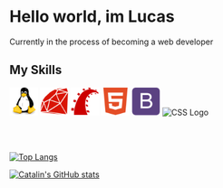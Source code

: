 <link rel="stylesheet" href="https://cdn.jsdelivr.net/gh/devicons/devicon@v2.14.0/devicon.min.css">


# Hello world, im Lucas

Currently in the process of becoming a web developer

## My Skills

<img src="https://raw.githubusercontent.com/devicons/devicon/2ae2a900d2f041da66e950e4d48052658d850630/icons/linux/linux-original.svg" alt="JavaScript Logo" width="50" height="50"/>  <img src="https://raw.githubusercontent.com/devicons/devicon/2ae2a900d2f041da66e950e4d48052658d850630/icons/ruby/ruby-plain.svg" alt="JavaScript Logo" width="50" height="50"/> <img src="https://raw.githubusercontent.com/devicons/devicon/2ae2a900d2f041da66e950e4d48052658d850630/icons/rails/rails-plain.svg" alt="JavaScript Logo" width="50" height="50"/> <img src="https://raw.githubusercontent.com/devicons/devicon/2ae2a900d2f041da66e950e4d48052658d850630/icons/html5/html5-plain.svg" alt="JavaScript Logo" width="50" height="50"/> <img src="https://raw.githubusercontent.com/devicons/devicon/2ae2a900d2f041da66e950e4d48052658d850630/icons/bootstrap/bootstrap-plain.svg" alt="JavaScript Logo" width="50" height="50"/>  <img src="https://cdn.jsdelivr.net/gh/devicons/devicon/icons/css3/css3-plain-wordmark.svg" alt="CSS Logo" width="50" height="50" />

<br>
<br>

[![Top Langs](https://github-readme-stats.vercel.app/api/top-langs/?username=Luucas51&hide=scss&layout=compact&theme=github_dark)](https://github.com/anuraghazra/github-readme-stats)

[![Catalin's GitHub stats](https://github-readme-stats.vercel.app/api?username=Luucas51&theme=github_dark)](https://github.com/anuraghazra/github-readme-stats)
